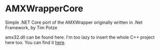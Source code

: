 # AMXWrapperCore
Simple .NET Core port of the AMXWrapper originally written in .Net Framework, by Tim Potze


amx32.dll can be found here.
I'm too lazy to insert the whole C++ project here too. You can find it [here](https://github.com/ikkentim/AMXWrapper).
